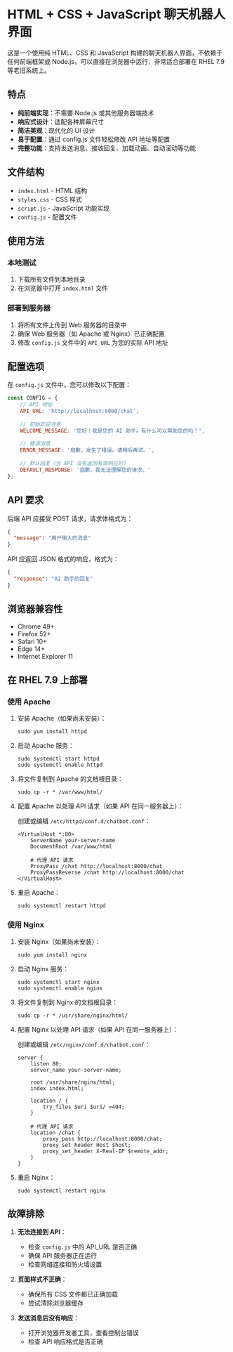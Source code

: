 # HTML + CSS + JavaScript 聊天机器人界面

这是一个使用纯 HTML、CSS 和 JavaScript 构建的聊天机器人界面，不依赖于任何前端框架或 Node.js，可以直接在浏览器中运行，非常适合部署在 RHEL 7.9 等老旧系统上。

## 特点

- **纯前端实现**：不需要 Node.js 或其他服务器端技术
- **响应式设计**：适配各种屏幕尺寸
- **简洁美观**：现代化的 UI 设计
- **易于配置**：通过 config.js 文件轻松修改 API 地址等配置
- **完整功能**：支持发送消息、接收回复、加载动画、自动滚动等功能

## 文件结构

- `index.html` - HTML 结构
- `styles.css` - CSS 样式
- `script.js` - JavaScript 功能实现
- `config.js` - 配置文件

## 使用方法

### 本地测试

1. 下载所有文件到本地目录
2. 在浏览器中打开 `index.html` 文件

### 部署到服务器

1. 将所有文件上传到 Web 服务器的目录中
2. 确保 Web 服务器（如 Apache 或 Nginx）已正确配置
3. 修改 `config.js` 文件中的 `API_URL` 为您的实际 API 地址

## 配置选项

在 `config.js` 文件中，您可以修改以下配置：

```javascript
const CONFIG = {
    // API 地址
    API_URL: 'http://localhost:8000/chat',
    
    // 初始欢迎消息
    WELCOME_MESSAGE: '您好！我是您的 AI 助手。有什么可以帮助您的吗？',
    
    // 错误消息
    ERROR_MESSAGE: '抱歉，发生了错误。请稍后再试。',
    
    // 默认回复（当 API 没有返回有效响应时）
    DEFAULT_RESPONSE: '抱歉，我无法理解您的请求。'
};
```

## API 要求

后端 API 应接受 POST 请求，请求体格式为：

```json
{
  "message": "用户输入的消息"
}
```

API 应返回 JSON 格式的响应，格式为：

```json
{
  "response": "AI 助手的回复"
}
```

## 浏览器兼容性

- Chrome 49+
- Firefox 52+
- Safari 10+
- Edge 14+
- Internet Explorer 11

## 在 RHEL 7.9 上部署

### 使用 Apache

1. 安装 Apache（如果尚未安装）：
   ```
   sudo yum install httpd
   ```

2. 启动 Apache 服务：
   ```
   sudo systemctl start httpd
   sudo systemctl enable httpd
   ```

3. 将文件复制到 Apache 的文档根目录：
   ```
   sudo cp -r * /var/www/html/
   ```

4. 配置 Apache 以处理 API 请求（如果 API 在同一服务器上）：
   
   创建或编辑 `/etc/httpd/conf.d/chatbot.conf`：
   ```
   <VirtualHost *:80>
       ServerName your-server-name
       DocumentRoot /var/www/html
       
       # 代理 API 请求
       ProxyPass /chat http://localhost:8000/chat
       ProxyPassReverse /chat http://localhost:8000/chat
   </VirtualHost>
   ```

5. 重启 Apache：
   ```
   sudo systemctl restart httpd
   ```

### 使用 Nginx

1. 安装 Nginx（如果尚未安装）：
   ```
   sudo yum install nginx
   ```

2. 启动 Nginx 服务：
   ```
   sudo systemctl start nginx
   sudo systemctl enable nginx
   ```

3. 将文件复制到 Nginx 的文档根目录：
   ```
   sudo cp -r * /usr/share/nginx/html/
   ```

4. 配置 Nginx 以处理 API 请求（如果 API 在同一服务器上）：
   
   创建或编辑 `/etc/nginx/conf.d/chatbot.conf`：
   ```
   server {
       listen 80;
       server_name your-server-name;
       
       root /usr/share/nginx/html;
       index index.html;
       
       location / {
           try_files $uri $uri/ =404;
       }
       
       # 代理 API 请求
       location /chat {
           proxy_pass http://localhost:8000/chat;
           proxy_set_header Host $host;
           proxy_set_header X-Real-IP $remote_addr;
       }
   }
   ```

5. 重启 Nginx：
   ```
   sudo systemctl restart nginx
   ```

## 故障排除

1. **无法连接到 API**：
   - 检查 `config.js` 中的 API_URL 是否正确
   - 确保 API 服务器正在运行
   - 检查网络连接和防火墙设置

2. **页面样式不正确**：
   - 确保所有 CSS 文件都已正确加载
   - 尝试清除浏览器缓存

3. **发送消息后没有响应**：
   - 打开浏览器开发者工具，查看控制台错误
   - 检查 API 响应格式是否正确 